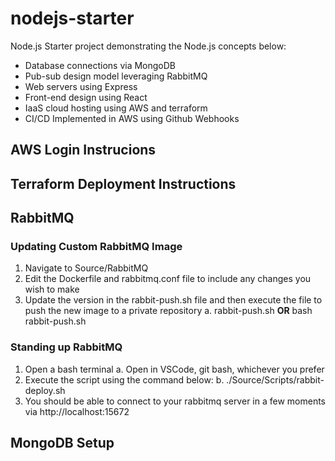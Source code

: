 # nodejs-starter
Node.js Starter project demonstrating the Node.js concepts below:
- Database connections via MongoDB
- Pub-sub design model leveraging RabbitMQ
- Web servers using Express
- Front-end design using React
- IaaS cloud hosting using AWS and terraform
- CI/CD Implemented in AWS using Github Webhooks

## AWS Login Instrucions

## Terraform Deployment Instructions

## RabbitMQ 

### Updating Custom RabbitMQ Image
1. Navigate to Source/RabbitMQ
2. Edit the Dockerfile and rabbitmq.conf file to include any changes you wish to make
3. Update the version in the rabbit-push.sh file and then execute the file to push the new image to a private repository
    a. rabbit-push.sh <b>OR</b> bash rabbit-push.sh

### Standing up RabbitMQ
1. Open a bash terminal
    a. Open in VSCode, git bash, whichever you prefer
2. Execute the script using the command below:
    b. ./Source/Scripts/rabbit-deploy.sh
3. You should be able to connect to your rabbitmq server in a few moments via http://localhost:15672

## MongoDB Setup
